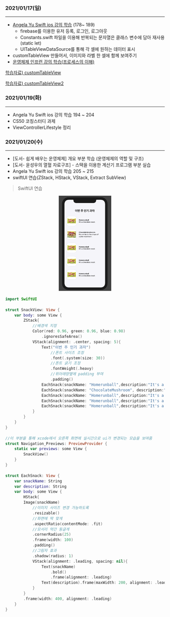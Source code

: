 ### 2021/01/17(일)
---


- [Angela Yu Swift ios 강의 학습](https://www.udemy.com/course/ios-13-app-development-bootcamp/) (178~ 189)
    - firebase를 이용한 유저 등록, 로그인, 로그아웃 
    - Constants.swift 파일을 이용해 반복되는 문자열은 클래스 변수에 담아 재사용(static let)
    - UITableViewDataSource를 통해 각 셀에 원하는 데이터 표시
- customTableView 만들어서, 이미지와 라벨 한 셀에 함께 보여주기
- [운영체제 인프런 강의 학습(프로세스의 이해)](https://www.inflearn.com/course/%EC%9A%B4%EC%98%81%EC%B2%B4%EC%A0%9C-%EA%B3%B5%EB%A3%A1%EC%B1%85-%EC%A0%84%EA%B3%B5%EA%B0%95%EC%9D%98/)

[학습자료) customTableView](https://yucaroll.tistory.com/3)

[학습자료) customTableView2](https://stackoverflow.com/questions/24170922/creating-custom-tableview-cells-in-swift/36426858#36426858)


### 2021/01/19(화)
---
- Angela Yu Swift ios 강의 학습 194 ~ 204
- CS50 코칭스터디 과제
- ViewControllerLifestyle 정리

### 2021/01/20(수)
---
- [도서- 쉽게 배우는 운영체제] 개요 부분 학습 (운영체제의 역할 및 구조)
- [도서- 윤성우의 열혈 자료구조] - 스택을 이용한 계산기 프로그램 부분 실습
- Angela Yu Swift ios 강의 학습 205 ~ 215
- swiftUI 연습(ZStack, HStack, VStack, Extract SubView)

>SwiftUI 연습

<p align="center">
<img src= "../../images/20210120/swiftui.png" height="300">
</p>


```swift
import SwiftUI

struct SnackView: View {
    var body: some View {
        ZStack{
            //배경색 지정
            Color(red: 0.96, green: 0.96, blue: 0.98)
                .ignoresSafeArea()
            VStack(alignment: .center, spacing: 5){
                Text("이번 주 인기 과자")
                    //폰트 사이즈 조정
                    .font(.system(size: 30))
                    //폰트 굵기 조정
                    .fontWeight(.heavy)
                    //위아래양옆에 padding 부여
                    .padding()
                EachSnack(snackName: "Homerunball",description:"It's a chocolate snack")
                EachSnack(snackName: "ChocolateMushroom", description:"It is similar to the shape of a pine mushroom.")
                EachSnack(snackName: "Homerunball",description:"It's a chocolate snack")
                EachSnack(snackName: "Homerunball",description:"It's a chocolate snack")
                EachSnack(snackName: "Homerunball",description:"It's a chocolate snack")
            }
        }
    }
}

//이 부분을 통해 xcode에서 오른쪽 화면에 실시간으로 ui가 변경되는 모습을 보여줌
struct Navigation_Previews: PreviewProvider {
    static var previews: some View {
        SnackView()
    }
}

struct EachSnack: View {
    var snackName: String
    var description: String
    var body: some View {
        HStack{
        Image(snackName)
            //이미지 사이즈 변경 가능하도록
            .resizable()
            //화면에 딱 맞게
            .aspectRatio(contentMode: .fit)
            //모서리 약간 둥글게
            .cornerRadius(25)
            .frame(width: 100)
            .padding()
            //그림자 효과
            .shadow(radius: 1)
            VStack(alignment: .leading, spacing: nil){
                Text(snackName)
                    .bold()
                    .frame(alignment: .leading)
                Text(description).frame(maxWidth: 200, alignment: .leading)
            }
        }
        .frame(width: 400, alignment: .leading)
    }
}

```
